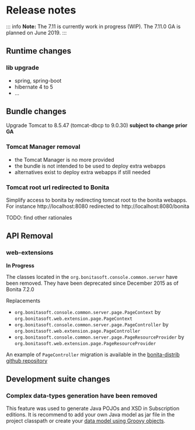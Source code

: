 # Release notes

::: info
**Note:** The 7.11 is currently work in progress (WIP). The 7.11.0 GA is planned on June 2019.
:::


## Runtime changes

### lib upgrade
- spring, spring-boot
- hibernate 4 to 5
- ...


## Bundle changes

Upgrade Tomcat to 8.5.47 (tomcat-dbcp to 9.0.30) **subject to change prior GA**


### Tomcat Manager removal

- the Tomcat Manager is no more provided
- the bundle is not intended to be used to deploy extra webapps
- alternatives exist to deploy extra webapps if still needed

### Tomcat root url redirected to Bonita

Simplify access to bonita by redirecting tomcat root to the bonita webapps.
For instance http://localhost:8080 redirected to http://localhost:8080/bonita

TODO: find other rationales


## API Removal
### web-extensions

**In Progress**

The classes located in the `org.bonitasoft.console.common.server` have been removed. They have been deprecated since December 2015 as of Bonita 7.2.0

Replacements
- `org.bonitasoft.console.common.server.page.PageContext` by `org.bonitasoft.web.extension.page.PageContext`
- `org.bonitasoft.console.common.server.page.PageController` by `org.bonitasoft.web.extension.page.PageController`
- `org.bonitasoft.console.common.server.page.PageResourceProvider` by `org.bonitasoft.web.extension.page.PageResourceProvider`


An example of `PageController` migration is available in the [bonita-distrib github repository](https://github.com/bonitasoft/bonita-distrib/commit/f1f9d356c96d4e2807bd8b59376ce57d4af89b9a#diff-caa18f5f325ab429a66c76851e3bdd42)

## Development suite changes

### Complex data-types generation have been removed

This feature was used to generate Java POJOs and XSD in Subscription editions. It is recommend to add your own Java model as jar file in the project classpath or create your [data model using Groovy objects](groovy-in-bonita.md#create-data-model).